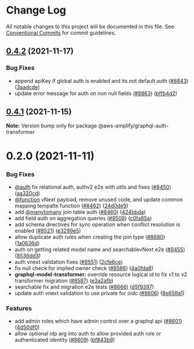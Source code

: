 # Change Log

All notable changes to this project will be documented in this file.
See [Conventional Commits](https://conventionalcommits.org) for commit guidelines.

## [0.4.2](https://github.com/aws-amplify/amplify-cli/compare/@aws-amplify/graphql-auth-transformer@0.4.1...@aws-amplify/graphql-auth-transformer@0.4.2) (2021-11-17)


### Bug Fixes

* append apiKey if global auth is enabled and its not default auth ([#8843](https://github.com/aws-amplify/amplify-cli/issues/8843)) ([3aadcde](https://github.com/aws-amplify/amplify-cli/commit/3aadcde2225f0ede5c5d94c2a4cd9d1afece5288))
* update error message for auth on non null fields ([#8863](https://github.com/aws-amplify/amplify-cli/issues/8863)) ([bffb4d2](https://github.com/aws-amplify/amplify-cli/commit/bffb4d290e33dfd4362733c4344dd1a7e584234c))





## [0.4.1](https://github.com/aws-amplify/amplify-cli/compare/@aws-amplify/graphql-auth-transformer@0.2.0...@aws-amplify/graphql-auth-transformer@0.4.1) (2021-11-15)

**Note:** Version bump only for package @aws-amplify/graphql-auth-transformer





# 0.2.0 (2021-11-11)


### Bug Fixes

* [@auth](https://github.com/auth) fix relational auth, authv2 e2e with utils and fixes ([#8450](https://github.com/aws-amplify/amplify-cli/issues/8450)) ([aa320cd](https://github.com/aws-amplify/amplify-cli/commit/aa320cd2414665a484438f0764cf68fd78caa26a))
* [@function](https://github.com/function) vNext payload, remove unused code, and update common mapping tempalte function ([#8462](https://github.com/aws-amplify/amplify-cli/issues/8462)) ([24d0de9](https://github.com/aws-amplify/amplify-cli/commit/24d0de97a1bfacc3983e5b11a7582c9500759adc))
* add [@manytomany](https://github.com/manytomany) join table auth ([#8460](https://github.com/aws-amplify/amplify-cli/issues/8460)) ([424bbda](https://github.com/aws-amplify/amplify-cli/commit/424bbda410fbab100d475d37fa9ab291bfd05317))
* add field auth on aggregation queries ([#8508](https://github.com/aws-amplify/amplify-cli/issues/8508)) ([c0fa85a](https://github.com/aws-amplify/amplify-cli/commit/c0fa85a87230d631ffaf376f18f4fc3c4ec9a1f9))
* add schema directives for sync operation when conflict resolution is enabled ([#8521](https://github.com/aws-amplify/amplify-cli/issues/8521)) ([e3299e5](https://github.com/aws-amplify/amplify-cli/commit/e3299e5c09884218d486d4a488f343972674a417))
* allow duplicate auth rules when creating the join type ([#8680](https://github.com/aws-amplify/amplify-cli/issues/8680)) ([1a0636d](https://github.com/aws-amplify/amplify-cli/commit/1a0636d72d010b9d0ed18d511f853bcbffa9d421))
* auth on getting related model name and searchablevNext e2e ([#8455](https://github.com/aws-amplify/amplify-cli/issues/8455)) ([8536dd3](https://github.com/aws-amplify/amplify-cli/commit/8536dd3eb4cffc14602d80eea82b8b62b8227485))
* auth vnext validation fixes ([#8551](https://github.com/aws-amplify/amplify-cli/issues/8551)) ([2cfe6ce](https://github.com/aws-amplify/amplify-cli/commit/2cfe6ce15e9adb1e5824e3d011deb9e4d5cf5d4d))
* fix null check for implied owner check ([#8586](https://github.com/aws-amplify/amplify-cli/issues/8586)) ([4a0fda8](https://github.com/aws-amplify/amplify-cli/commit/4a0fda81472ec82d6731502bbe83a9ffd0b27198))
* **graphql-model-transformer:** override resource logical id to fix v1 to v2 transformer migration ([#8597](https://github.com/aws-amplify/amplify-cli/issues/8597)) ([e3a2afb](https://github.com/aws-amplify/amplify-cli/commit/e3a2afbbed6e97f143fc7c83064e2193f4c91bdd))
* searchable fix and migration e2e tests ([#8666](https://github.com/aws-amplify/amplify-cli/issues/8666)) ([d5f9397](https://github.com/aws-amplify/amplify-cli/commit/d5f9397fa860f32e748f6f880929b1e5856a68e2))
* update auth vnext validation to use private for oidc ([#8606](https://github.com/aws-amplify/amplify-cli/issues/8606)) ([8e659a1](https://github.com/aws-amplify/amplify-cli/commit/8e659a1357df63d5cae92b67f719ffeea9acacf0))


### Features

* add admin roles which have admin control over a graphql api ([#8601](https://github.com/aws-amplify/amplify-cli/issues/8601)) ([4d50df0](https://github.com/aws-amplify/amplify-cli/commit/4d50df000c6e11165d2da766c0eaa0097d88a0c2))
* allow optional idp arg into auth to allow provided auth role or authenticated identity ([#8609](https://github.com/aws-amplify/amplify-cli/issues/8609)) ([bf843b9](https://github.com/aws-amplify/amplify-cli/commit/bf843b90330d8ceb2ea90bc2761edd57e5d5123b))
